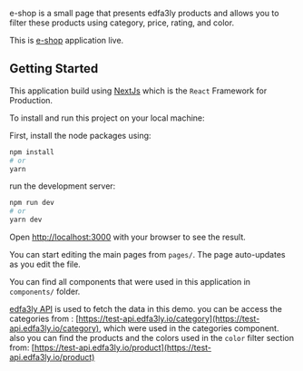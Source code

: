 e-shop is a small page that presents edfa3ly products and allows you to filter these products using category, price, rating, and color.

This is [e-shop](https://e-shop-nine.vercel.app/) application live.

## Getting Started
This application build using [NextJs](https://nextjs.org/) which is the `React` Framework
for Production.

To install and run this project on your local machine:

First, install the node packages using:

```bash
npm install
# or
yarn
```

run the development server:

```bash
npm run dev
# or
yarn dev
```

Open [http://localhost:3000](http://localhost:3000) with your browser to see the result.

You can start editing the main pages from `pages/`. The page auto-updates as you edit the file.

You can find all components that were used in this application in `components/` folder.


[edfa3ly API](https://test-api.edfa3ly.io/) is used to fetch the data in this demo.
you can be access the categories from : [https://test-api.edfa3ly.io/category](https://test-api.edfa3ly.io/category), which were used in the categories component.
also you can find the products and the colors used in the `color` filter section from: [https://test-api.edfa3ly.io/product](https://test-api.edfa3ly.io/product)
